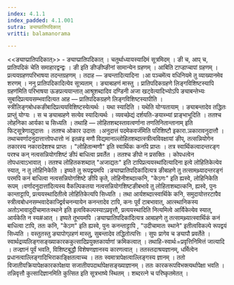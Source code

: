 ```yaml
---
index: 4.1.1
index_padded: 4.1.001
sutra: ङ्याप्प्रातिपदिकात्‌
vritti: balamanorama

---
```

<<ङ्याप्प्रातिपदिकात्>> - ङ्याप्प्रातिपदिकात् । चतुर्थाध्यायस्यादिमं सूत्रमिदम् । ङी च, आप् च, प्रातिपदिकं चेति समाहारद्वन्द्वः । ङी इति ङीप्ङीष्ङीनां सामान्येन ग्रहणम् । आबिति टाप्डाप्चापां ग्रहणम् । प्रत्ययग्रहणपरिभाषया तदन्तग्रहणम् । तदाह — ङ्यन्तादित्यादिना ।आ पञ्चमे॑त्य वधिनियमे तु व्याख्यानमेव शरणम् । ननु प्रातिपदिकादित्येव सूत्र्यताम् । ङ्याब्ग्रहणं मास्तु । प्रातिपदिकग्रहणे लिङ्गविशिष्टस्यापि ग्रहण॑मिति परिभाषया ऊङप्रत्ययान्तात् आश्रूशब्दादिव दण्डिनी अजा खट्वेत्यादिभ्योऽपि ङ्याबन्तेभ्यः सुबादिप्रत्ययसम्भवादित्यत आह — प्रातिपदिकग्रहणे लिङ्गविशिष्टस्यापीति । स्त्रीलिङ्गबोधकङीबादिप्रत्ययविशिष्टस्येत्यर्थः । यथा स्यादिति । यथेति योग्यतायाम् । ङ्याबन्तादेव तद्धितः प्राप्तुं योग्यः । स च ङ्याब्ग्रहणे सत्येव स्यादित्यर्थः । व्यवच्छेद्यं दर्शयति-ङयाब्भ्यां प्राङ्भाभूदिति । ततश्च लोहनिका आर्यका च सिध्यति । तथाहि — लोहितशब्दस्तावत्वर्णाना तणतिनितान्तानाम् इति फिट्सूत्रेणाद्युदात्तः । ततश्च ओकार उदात्तः ।अनुदात्तं पदमेकवर्ज॑मिति परिशिष्टौ इकारा.ञकारावनुदात्तौ । तथाचवर्णादनुदात्तात्तोपधात्तो नः॑ इत#इ मणौ विद्यमानाल्लोहितशब्दात्स्त्रीत्वविवक्षायां ङीप्, तत्सन्नियोगेन तकारस्य नकारादेशश्च प्राप्तः । "लोहितान्मणौ" इति स्वार्थिकः कनपि प्राप्तः । तत्र स्वार्थिकत्वादन्तरङ्ग परश्च कन् नत्वसन्नियोगशिष्टं ङीपं बाधित्वा प्रवर्तेत । ततश्च ङीपो न प्रसक्तिः । कोपधत्वेन तोपधत्वाऽभावात् । ततश्च लोहितकशब्दात् "अजाद्यतः" इति टापिप्रत्ययस्था॑दित्यादिना इत्वे लोहितिकेत्येव स्यात्, न तु लोहिनिकेति । इष्यते तु रूपद्वयमपि ।ङ्याप्प्रातिपदिका॑दित्यत्र ङीब्ग्रहणे तु तत्सामथ्र्यादन्तरङ्गं परमपि कनं बाधित्वा नत्वसन्नियोगशिष्टे ङीपि कृते, लोहिनीशब्दात्कनि, "केऽणः" इति ह्यस्वे, लोहिनिकेति रूपम् ।वर्णादनुदात्ता॑दित्यस्य वैकल्पिकतया नत्वसन्नियोगशिष्टङीबभावे तु लोहिताशब्दात्कनि, ह्यस्वे, पुनः कान्ताट्टापि, प्रत्ययस्थादितीत्वे लोहितिकेत्यपि सिध्यति । तथा आर्यशब्दात्स्वार्थिके कनि, समुदायोत्तरटापैव स्त्रीत्वबोधनसम्भवादेकाज्द्विर्वचनन्यायेन कनन्तादेव टापि, कनः पूर्वं टाबभावात्, आत्स्थानिकस्य अतोऽभावादुदीचामातःस्थाने इति इत्वविकल्पस्याऽप्रवृत्तौ, प्रत्ययस्थादिति नित्यमित्वे आर्यिकेत्येव स्यात्, आर्यकेति न स्य#आत् । इष्यते तूभयमपि ।ङ्याप्प्रातिपदिका॑दित्यत्र आब्ग्रहणे तु तत्सामथ्र्यात्स्वार्थिकं कनं बाधित्वा टापि, ततः कनि, "केऽण" इति ह्यस्वे, पुनः कनन्ताट्टापि , "उदीचामातः स्थाने" इतीत्वविकल्पे रूपद्वयं सिध्यति । वस्तुतस्तु ङ्यापोग्र्रहणं मास्तु, सुबन्तादेव तद्धितोत्पत्तिः । सुपः प्रागेव च ङ्यापौ प्रवर्तेते । स्वार्थद्रव्यलिङ्गसङ्ख्याकारककुत्सादिप्रयुक्तकार्याणां क्रमिकत्वात् । तथाहि-स्वार्थः=प्रवृत्तिनिमित्तं जात्यादि । तज्ज्ञानं पूर्वं भवति, विशिष्टबुद्धौ विशेषणज्ञानस्य कारणत्वात् । ततस्तदाश्रयज्ञानम्, धर्मित्वेन प्रधानत्वाल्लिङ्गादिभिराकाङ्क्षितत्वाच्च । ततः स्वमात्रापेक्षत्वाल्लिङ्गस्य ज्ञानम् । ततो विजातीयक्रियापेक्षकारकापेक्षया सजातीयपदार्थापेक्षसङ्ख्याज्ञानम् । ततः कारकरूपविभक्त्यर्थापेक्षा भवति । तन्निवृत्तौ कुत्सादिज्ञानमिति कुत्सित इति सूत्रभाष्ये स्थितम् । शब्दरत्ने च परिष्कृतमेतत् ।